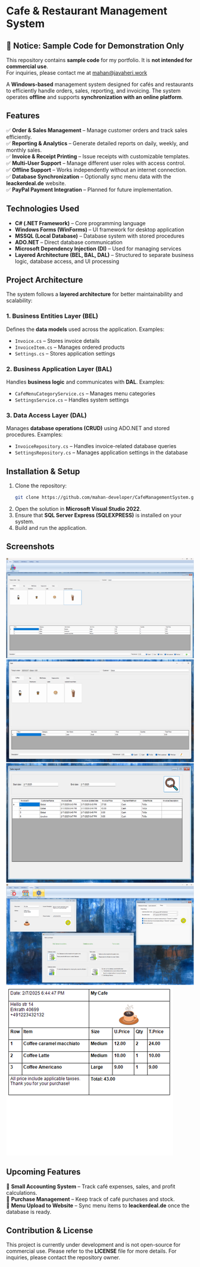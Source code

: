 # Cafe & Restaurant Management System  

## 📌 Notice: Sample Code for Demonstration Only  
This repository contains **sample code** for my portfolio. It is **not intended for commercial use**.  
For inquiries, please contact me at mahan@javaheri.work  

A **Windows-based** management system designed for cafés and restaurants to efficiently handle orders, sales, reporting, and invoicing. The system operates **offline** and supports **synchronization with an online platform**.

## Features  
✅ **Order & Sales Management** – Manage customer orders and track sales efficiently.  
✅ **Reporting & Analytics** – Generate detailed reports on daily, weekly, and monthly sales.  
✅ **Invoice & Receipt Printing** – Issue receipts with customizable templates.  
✅ **Multi-User Support** – Manage different user roles with access control.  
✅ **Offline Support** – Works independently without an internet connection.  
✅ **Database Synchronization** – Optionally sync menu data with the **leackerdeal.de** website.  
✅ **PayPal Payment Integration** – Planned for future implementation.  

## Technologies Used  
- **C# (.NET Framework)** – Core programming language  
- **Windows Forms (WinForms)** – UI framework for desktop application  
- **MSSQL (Local Database)** – Database system with stored procedures  
- **ADO.NET** – Direct database communication  
- **Microsoft Dependency Injection (DI)** – Used for managing services  
- **Layered Architecture (BEL, BAL, DAL)** – Structured to separate business logic, database access, and UI processing  

## Project Architecture  
The system follows a **layered architecture** for better maintainability and scalability:

### **1. Business Entities Layer (BEL)**  
Defines the **data models** used across the application. Examples:  
- `Invoice.cs` – Stores invoice details  
- `InvoiceItem.cs` – Manages ordered products  
- `Settings.cs` – Stores application settings  

### **2. Business Application Layer (BAL)**  
Handles **business logic** and communicates with **DAL**. Examples:  
- `CafeMenuCategoryService.cs` – Manages menu categories  
- `SettingsService.cs` – Handles system settings  

### **3. Data Access Layer (DAL)**  
Manages **database operations (CRUD)** using ADO.NET and stored procedures. Examples:  
- `InvoiceRepository.cs` – Handles invoice-related database queries  
- `SettingsRepository.cs` – Manages application settings in the database  

## Installation & Setup  
1. Clone the repository:  
   ```sh  
   git clone https://github.com/mahan-developer/CafeManagementSystem.git  
   ```  
2. Open the solution in **Microsoft Visual Studio 2022**.  
3. Ensure that **SQL Server Express (SQLEXPRESS)** is installed on your system.  
4. Build and run the application.  

## Screenshots  
 ![Sale](screenshots/sale.png)
 ![EditSale](screenshots/SaleEdit.png)
 ![SaleReport](screenshots/SaleReport.png)
 ![GeneralSeting](screenshots/GeneralSeting.png)
 ![invoice](screenshots/invoice.png)
 

## Upcoming Features  
🚀 **Small Accounting System** – Track café expenses, sales, and profit calculations.  
🚀 **Purchase Management** – Keep track of café purchases and stock.  
🚀 **Menu Upload to Website** – Sync menu items to **leackerdeal.de** once the database is ready.  

## Contribution & License  
This project is currently under development and is not open-source for commercial use. Please refer to the **LICENSE** file for more details. For inquiries, please contact the repository owner.

